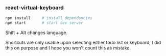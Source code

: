 ### react-virtual-keyboard

```bash
npm install     # install dependencies
npm start       # start dev server
```

Shift + Alt changes language.

Shortcuts are only usable upon selecting either todo list or keyboard, I did this on purpose and I hope you won't count this as mistake.
